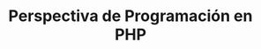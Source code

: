 ---
title: "Perspectiva de Programación en PHP"
url: /es/java/perspectiva-de-programacion-en-php/
weight: 20
type: docs
---